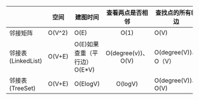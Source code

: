 |                    | 空间   | 建图时间                     |  查看两点是否相邻  | 查找点的所有临边     |
| ------------------ | ------ | ---------------------------- | :----------------: | -------------------- |
| 邻接矩阵           | O(V^2) | O(E)                         |        O(1)        | O(V)                 |
| 邻接表(LinkedList) | O(V+E) | O(E)如果查重（平行边）O(E*V) | O(degree(v))、O(V) | O(degree(V))、O（V） |
| 邻接表(TreeSet)    | O(V+E) | O(ElogV)                     |      O(logV)       | O(degree(V))、O(V)   |

